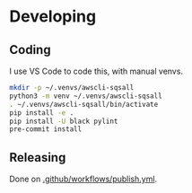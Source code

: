 Developing
==========

Coding
------

I use VS Code to code this, with manual venvs.

```bash
mkdir -p ~/.venvs/awscli-sqsall
python3 -m venv ~/.venvs/awscli-sqsall
. ~/.venvs/awscli-sqsall/bin/activate
pip install -e .
pip install -U black pylint
pre-commit install
```

Releasing
---------

Done on [.github/workflows/publish.yml](.github/workflows/publish.yml).

